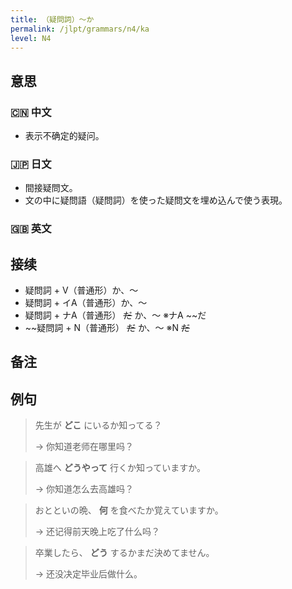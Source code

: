 ```yaml
---
title: （疑問詞）〜か
permalink: /jlpt/grammars/n4/ka
level: N4
---
```


## 意思

### 🇨🇳 中文

- 表示不确定的疑问。

### 🇯🇵 日文

- 間接疑問文。
- 文の中に疑問語（疑問詞）を使った疑問文を埋め込んで使う表現。

### 🇬🇧 英文


## 接续

- 疑問詞 + V（普通形）か、〜
- 疑問詞 + イA（普通形）か、〜
- 疑問詞 + ナA（普通形） ~~だ~~ か、〜 ※ナA ~~だ
- ~~疑問詞 + N（普通形） ~~だ~~ か、〜 ※N ~~だ~~

## 备注


## 例句

> 先生が **どこ** にいるか知ってる？
>
> → 你知道老师在哪里吗？

> 高雄へ **どうやって** 行くか知っていますか。
>
> → 你知道怎么去高雄吗？

> おとといの晩、 **何** を食べたか覚えていますか。
>
> → 还记得前天晚上吃了什么吗？

> 卒業したら、 **どう** するかまだ決めてません。
>
> → 还没决定毕业后做什么。

